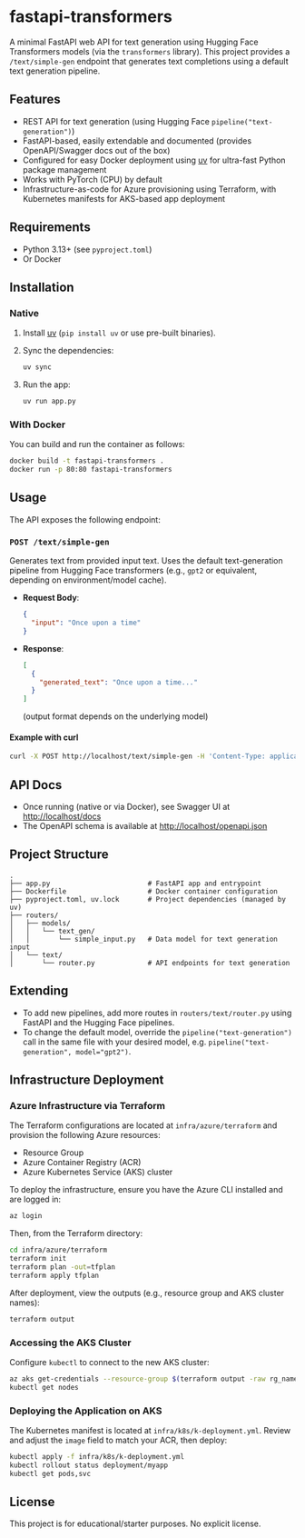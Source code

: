 # fastapi-transformers

A minimal FastAPI web API for text generation using Hugging Face Transformers models (via the `transformers` library). This project provides a `/text/simple-gen` endpoint that generates text completions using a default text generation pipeline.

## Features

- REST API for text generation (using Hugging Face `pipeline("text-generation")`)
- FastAPI-based, easily extendable and documented (provides OpenAPI/Swagger docs out of the box)
- Configured for easy Docker deployment using [uv](https://github.com/astral-sh/uv) for ultra-fast Python package management
- Works with PyTorch (CPU) by default
- Infrastructure-as-code for Azure provisioning using Terraform, with Kubernetes manifests for AKS-based app deployment

## Requirements

- Python 3.13+ (see `pyproject.toml`)
- Or Docker

## Installation

### Native

1. Install [uv](https://github.com/astral-sh/uv) (`pip install uv` or use pre-built binaries).
2. Sync the dependencies:

   ```bash
   uv sync
   ```

3. Run the app:

   ```bash
   uv run app.py
   ```

### With Docker

You can build and run the container as follows:

```bash
docker build -t fastapi-transformers .
docker run -p 80:80 fastapi-transformers
```

## Usage

The API exposes the following endpoint:

### `POST /text/simple-gen`

Generates text from provided input text. Uses the default text-generation pipeline from Hugging Face transformers (e.g., `gpt2` or equivalent, depending on environment/model cache).

- **Request Body**:

  ```json
  {
    "input": "Once upon a time"
  }
  ```

- **Response**:

  ```json
  [
    {
      "generated_text": "Once upon a time..."
    }
  ]
  ```

  (output format depends on the underlying model)

#### Example with curl

```bash
curl -X POST http://localhost/text/simple-gen -H 'Content-Type: application/json' -d '{"input":"Hello, world!"}'
```

## API Docs

- Once running (native or via Docker), see Swagger UI at [http://localhost/docs](http://localhost/docs)
- The OpenAPI schema is available at [http://localhost/openapi.json](http://localhost/openapi.json)

## Project Structure

```
.
├── app.py                        # FastAPI app and entrypoint
├── Dockerfile                    # Docker container configuration
├── pyproject.toml, uv.lock       # Project dependencies (managed by uv)
├── routers/
│   ├── models/
│   │   └── text_gen/
│   │       └── simple_input.py   # Data model for text generation input
│   └── text/
│       └── router.py             # API endpoints for text generation
```

## Extending

- To add new pipelines, add more routes in `routers/text/router.py` using FastAPI and the Hugging Face pipelines.
- To change the default model, override the `pipeline("text-generation")` call in the same file with your desired model, e.g. `pipeline("text-generation", model="gpt2")`.

## Infrastructure Deployment

### Azure Infrastructure via Terraform

The Terraform configurations are located at `infra/azure/terraform` and provision the following Azure resources:
- Resource Group
- Azure Container Registry (ACR)
- Azure Kubernetes Service (AKS) cluster

To deploy the infrastructure, ensure you have the Azure CLI installed and are logged in:
```bash
az login
```
Then, from the Terraform directory:
```bash
cd infra/azure/terraform
terraform init
terraform plan -out=tfplan
terraform apply tfplan
```

After deployment, view the outputs (e.g., resource group and AKS cluster names):
```bash
terraform output
```

### Accessing the AKS Cluster

Configure `kubectl` to connect to the new AKS cluster:
```bash
az aks get-credentials --resource-group $(terraform output -raw rg_name) --name $(terraform output -raw aks_name)
kubectl get nodes
```

### Deploying the Application on AKS

The Kubernetes manifest is located at `infra/k8s/k-deployment.yml`. Review and adjust the `image` field to match your ACR, then deploy:
```bash
kubectl apply -f infra/k8s/k-deployment.yml
kubectl rollout status deployment/myapp
kubectl get pods,svc
```

## License

This project is for educational/starter purposes. No explicit license.

